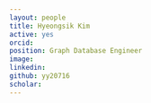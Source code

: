 ```yaml
---
layout: people
title: Hyeongsik Kim
active: yes
orcid: 
position: Graph Database Engineer
image: 
linkedin: 
github: yy20716
scholar: 
---
```



